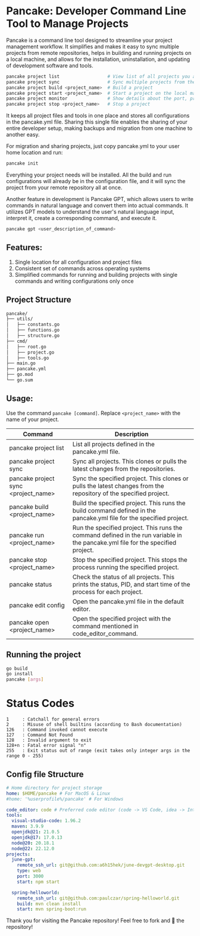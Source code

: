# Pancake: Developer Command Line Tool to Manage Projects

Pancake is a command line tool designed to streamline your project management workflow. It simplifies and makes it easy to sync multiple projects from remote repositories, helps in building and running projects on a local machine, and allows for the installation, uninstallation, and updating of development software and tools. 

```bash
pancake project list                  # View list of all projects you are working on
pancake project sync                  # Sync multiple projects from the remote repository 
pancake project build <project_name>  # Build a project
pancake project start <project_name>  # Start a project on the local machine
pancake project monitor               # Show details about the port, process PID, and uptime
pancake project stop <project_name>   # Stop a project
```
It keeps all project files and tools in one place and stores all configurations in the pancake.yml file. Sharing this single file enables the sharing of your entire developer setup, making backups and migration from one machine to another easy.

For migration and sharing projects, just copy pancake.yml to your user home location and run:
```bash
pancake init
```
Everything your project needs will be installed. All the build and run configurations will already be in the configuration file, and it will sync the project from your remote repository all at once.


Another feature in development is Pancake GPT, which allows users to write commands in natural language and convert them into actual commands. It utilizes GPT models to understand the user's natural language input, interpret it, create a corresponding command, and execute it.

```bash
pancake gpt <user_description_of_command>
```

## Features:
1. Single location for all configuration and project files
2. Consistent set of commands across operating systems
3. Simplified commands for running and building projects with single commands and writing configurations only once

## Project Structure

```bash
pancake/
├── utils/
│   ├── constants.go
│   ├── functions.go
│   ├── structure.go
├── cmd/
│   ├── root.go
│   ├── project.go
│   ├── tools.go
├── main.go
├── pancake.yml
├── go.mod
└── go.sum

```

## Usage:
Use the command `pancake [command]`. Replace `<project_name>` with the name of your project.

| Command | Description |
| --- | --- |
| pancake project list | List all projects defined in the pancake.yml file. |
| pancake project sync | Sync all projects. This clones or pulls the latest changes from the repositories. |
| pancake project sync <project_name> | Sync the specified project. This clones or pulls the latest changes from the repository of the specified project. |
| pancake build <project_name> | Build the specified project. This runs the build command defined in the pancake.yml file for the specified project. |
| pancake run <project_name> | Run the specified project. This runs the command defined in the run variable in the pancake.yml file for the specified project. |
| pancake stop <project_name> | Stop the specified project. This stops the process running the specified project. |
| pancake status | Check the status of all projects. This prints the status, PID, and start time of the process for each project. |
| pancake edit config | Open the pancake.yml file in the default editor. |
| pancake open <project_name> | Open the specified project with the command mentioned in code_editor_command. |

## Running the project

```bash
go build
go install
pancake [args]
```
# Status Codes
```
1     : Catchall for general errors
2     : Misuse of shell builtins (according to Bash documentation)
126   : Command invoked cannot execute
127   : Command Not Found
128   : Invalid argument to exit
128+n : Fatal error signal "n"
255   : Exit status out of range (exit takes only integer args in the range 0 - 255)
```

## Config file Structure
```yml
# Home directory for project storage
home: $HOME/pancake # For MacOS & Linux
#home: '%userprofile%/pancake' # For Windows

code_editor: code # Preferred code editor (code -> VS Code, idea -> IntelliJ IDE)
tools:
  visual-studio-code: 1.96.2
  maven: 3.9.9
  openjdk@21: 21.0.5
  openjdk@17: 17.0.13
  node@20: 20.18.1
  node@22: 22.12.0
projects:
  june-gpt: 
    remote_ssh_url: git@github.com:a6h15hek/june-devgpt-desktop.git
    type: web
    port: 3000
    start: npm start

  spring-helloworld:
    remote_ssh_url: git@github.com:paulczar/spring-helloworld.git
    build: mvn clean install
    start: mvn spring-boot:run

```

Thank you for visiting the Pancake repository! Feel free to fork and 🌟 the repository!


